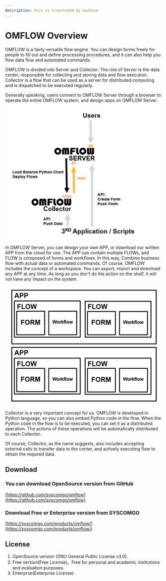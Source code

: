 ```yaml
---
description: this is translated by machine
---
```


# OMFLOW Overview

OMFLOW is a fairly versatile flow engine. You can design forms freely for people to fill out and define processing procedures, and it can also help you flow data flow and automated commands.

OMFLOW is divided into Server and Collector. The role of Server is the data center, responsible for collecting and storing data and flow execution. Collector is a flow that can be used as a server for distributed computing and is dispatched to be executed regularly.

Generally speaking, users connect to OMFLOW Server through a browser to operate the entire OMFLOW system, and design apps on OMFLOW Server.

![](<../.gitbook/assets/tu-pian- (51).png>)

In OMFLOW Server, you can design your own APP, or download our written APP from the cloud for use. The APP can contain multiple FLOWs, and FLOW is composed of forms and workflows. In this way, Combine business flow with actual data or automated commands. Of course, OMFLOW includes the concept of a workspace. You can export, import and download any APP at any time. As long as you don't do the action on the shelf, it will not have any impact on the system.

![](<../.gitbook/assets/tu-pian- (14).png>)

Collector is a very important concept for us. OMFLOW is developed in Python language, so you can also embed Python code in the flow. When the Python code in the flow is to be executed, you can set it as a distributed operation. The actions of these operations will be automatically distributed to each Collector.

Of course, Collector, as the name suggests, also includes accepting external calls to transfer data to the center, and actively executing flow to obtain the required data.

## Download

### You can download OpenSource version from GitHub

[https://github.com/syscomgo/omflow](https://github.com/syscomgo/omflow)

### Download Free or Enterprise version from SYSCOMGO

[https://syscomgo.com/products/omflow/](https://syscomgo.com/products/omflow/)

## License

1. OpenSource version (GNU General Public License v3.0).
2. Free version(Free License)，Free for personal and academic institutions and evaluation purposes.
3. Enterprse(Enterprise License) .
